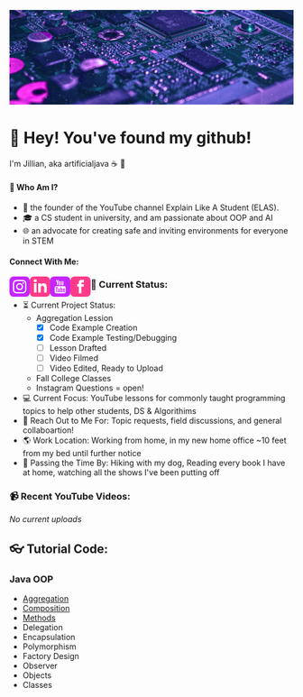 [![Header](https://github.com/artificialjava/artificialjava/blob/master/github.png?raw=true "Header")](https://www.instagram.com/jilliana_anderson/)

# :wave: Hey! You've found my github!
I'm Jillian, aka artificialjava :coffee: :sunrise_over_mountains:

#### :cherry_blossom: Who Am I?
- :memo: the founder of the YouTube channel Explain Like A Student (ELAS). 
- :mortar_board: a CS student in university, and am passionate about OOP and AI
- :globe_with_meridians: an advocate for creating safe and inviting environments for everyone in STEM

#### Connect With Me:
[<img align="left" alt="Instagram" width="36px" src="https://github.com/artificialjava/artificialjava/blob/master/iconmonstr-instagram-13-240.png?raw=true" />]("https://www.instagram.com/jilliana_anderson/)

[<img align="left" alt="LinkedIn" width="36px" src="https://github.com/artificialjava/artificialjava/blob/master/iconmonstr-linkedin-3-240.png?raw=true" />](https://www.linkedin.com/in/jillianaanderson/)

[<img align="left" alt="Youtube" width="36px" src="https://github.com/artificialjava/artificialjava/blob/master/iconmonstr-youtube-3-240.png?raw=true" />](https://www.youtube.com/channel/UCDDz9oojRgKkLCNdOJBAeKw/featured)

[<img align="left" alt="Facebook" width="36px" src="https://github.com/artificialjava/artificialjava/blob/master/iconmonstr-facebook-3-240%20(1).png?raw=true" />](https://www.facebook.com/jillianaand/)

  ### :house_with_garden: Current Status:
- :hourglass_flowing_sand: Current Project Status: 
   - Aggregation Lession
     - [x] Code Example Creation
     - [x] Code Example Testing/Debugging
     - [ ] Lesson Drafted
     - [ ] Video Filmed
     - [ ] Video Edited, Ready to Upload
   - Fall College Classes
   - Instagram Questions = open!
- :computer: Current Focus: YouTube lessons for commonly taught programming topics to help other students, DS & Algorithims
- :speech_balloon: Reach Out to Me For: Topic requests, field discussions, and general collaboartion!
- :earth_americas: Work Location: Working from home, in my new home office ~10 feet from my bed until further notice
- :dog: Passing the Time By: Hiking with my dog, Reading every book I have at home, watching all the shows I've been putting off

### :video_camera: Recent YouTube Videos:
 *No current uploads*

## :eyeglasses: Tutorial Code: 
### Java OOP
- [Aggregation](https://github.com/artificialjava/AggregationExample)
- [Composition](https://github.com/artificialjava/CompositionExample)
- [Methods](https://github.com/artificialjava/MethodsExample)
- Delegation
- Encapsulation
- Polymorphism
- Factory Design
- Observer
- Objects
- Classes

